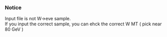 ### Notice  
Input file is not W->eve sample.  
If you input the correct sample, you can ehck the correct W MT ( pick near 80 GeV )  
